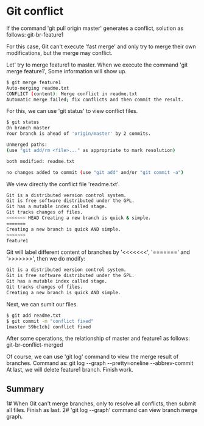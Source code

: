 # Git conflict

If the command 'git pull origin master' generates a conflict, solution as follows:
git-br-feature1

For this case, Git can't execute 'fast merge' and only try to merge their own modifications, but the merge may conflict.

Let' try to merge feature1 to master. When we execute the command 'git merge feature1', Some information will show up.
```bash
$ git merge feature1
Auto-merging readme.txt
CONFLICT (content): Merge conflict in readme.txt
Automatic merge failed; fix conflicts and then commit the result.
```


For this, we can use 'git status' to view conflict files.
```bash
$ git status
On branch master
Your branch is ahead of 'origin/master' by 2 commits.

Unmerged paths:
(use "git add/rm <file>..." as appropriate to mark resolution)

both modified: readme.txt

no changes added to commit (use "git add" and/or "git commit -a")
```


We view directly the conflict file 'readme.txt'.
```bash
Git is a distributed version control system.
Git is free software distributed under the GPL.
Git has a mutable index called stage.
Git tracks changes of files.
<<<<<<< HEAD Creating a new branch is quick & simple. 
======= 
Creating a new branch is quick AND simple. 
>>>>>>> 
feature1
```


Git will label different content of branches by '<<<<<<<', '=======' and '>>>>>>>', then we do modify:
```bash
Git is a distributed version control system.
Git is free software distributed under the GPL.
Git has a mutable index called stage.
Git tracks changes of files.
Creating a new branch is quick AND simple.
```


Next, we can sumit our files.
```bash
$ git add readme.txt 
$ git commit -m "conflict fixed"
[master 59bc1cb] conflict fixed
```

After some operations, the relationship of master and feature1 as follows:
git-br-conflict-merged

Of course, we can use 'git log' command to view the merge result of branches.
Command as: git log --graph --pretty=oneline --abbrev-commit
At last, we will delete feature1 branch.
Finish work.

## Summary
1#  When Git can't merge branches,  only to resolve all conflicts, then submit all files. Finish as last.
2#  'git log --graph' command can view branch merge graph.